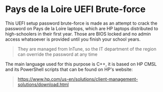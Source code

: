 # Pays de la Loire UEFI Brute-force
This UEFI setup password brute-force is made as an attempt to crack the password on Pays de la Loire laptops, which are HP laptops distributed to high-schoolers in their first year. Those are BIOS locked and no admin access whatsoever is provided until you finish your school years.

> They are managed from InTune, so the IT department of the region can override the password at any time

The main language used for this purpose is C++, it is based on HP CMSL and its PowerShell scripts that can be found on HP's website:

>https://www.hp.com/us-en/solutions/client-management-solutions/download.html